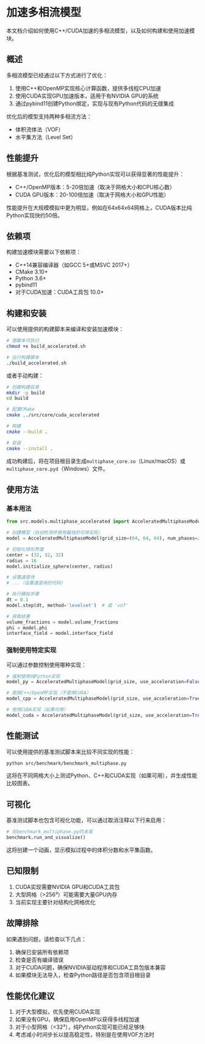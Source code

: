 # 加速多相流模型

本文档介绍如何使用C++/CUDA加速的多相流模型，以及如何构建和使用加速模块。

## 概述

多相流模型已经通过以下方式进行了优化：

1. 使用C++和OpenMP实现核心计算函数，提供多线程CPU加速
2. 使用CUDA实现GPU加速版本，适用于有NVIDIA GPU的系统
3. 通过pybind11创建Python绑定，实现与现有Python代码的无缝集成

优化后的模型支持两种多相流方法：
- 体积流体法（VOF）
- 水平集方法（Level Set）

## 性能提升

根据基准测试，优化后的模型相比纯Python实现可以获得显著的性能提升：

- C++/OpenMP版本：5-20倍加速（取决于网格大小和CPU核心数）
- CUDA GPU版本：20-100倍加速（取决于网格大小和GPU性能）

性能提升在大规模模拟中更为明显，例如在64x64x64网格上，CUDA版本比纯Python实现快约50倍。

## 依赖项

构建加速模块需要以下依赖项：

- C++14兼容编译器（如GCC 5+或MSVC 2017+）
- CMake 3.10+
- Python 3.6+
- pybind11
- 对于CUDA加速：CUDA工具包 10.0+

## 构建和安装

可以使用提供的构建脚本来编译和安装加速模块：

```bash
# 使脚本可执行
chmod +x build_accelerated.sh

# 运行构建脚本
./build_accelerated.sh
```

或者手动构建：

```bash
# 创建构建目录
mkdir -p build
cd build

# 配置CMake
cmake ../src/core/cuda_accelerated

# 构建
cmake --build .

# 安装
cmake --install .
```

成功构建后，将在项目根目录生成`multiphase_core.so`（Linux/macOS）或`multiphase_core.pyd`（Windows）文件。

## 使用方法

### 基本用法

```python
from src.models.multiphase_accelerated import AcceleratedMultiphaseModel

# 创建模型（自动检测并使用最快的可用实现）
model = AcceleratedMultiphaseModel(grid_size=(64, 64, 64), num_phases=2)

# 初始化球形界面
center = (32, 32, 32)
radius = 16
model.initialize_sphere(center, radius)

# 设置速度场
# ...（设置速度场的代码）

# 执行模拟步骤
dt = 0.1
model.step(dt, method='levelset')  # 或 'vof'

# 获取结果
volume_fractions = model.volume_fractions
phi = model.phi
interface_field = model.interface_field
```

### 强制使用特定实现

可以通过参数控制使用哪种实现：

```python
# 强制使用纯Python实现
model_py = AcceleratedMultiphaseModel(grid_size, use_acceleration=False)

# 使用C++/OpenMP实现（不使用CUDA）
model_cpp = AcceleratedMultiphaseModel(grid_size, use_acceleration=True, use_cuda=False)

# 使用CUDA实现（如果可用）
model_cuda = AcceleratedMultiphaseModel(grid_size, use_acceleration=True, use_cuda=True)
```

## 性能测试

可以使用提供的基准测试脚本来比较不同实现的性能：

```bash
python src/benchmark/benchmark_multiphase.py
```

这将在不同网格大小上测试Python、C++和CUDA实现（如果可用），并生成性能比较图表。

## 可视化

基准测试脚本也包含可视化功能，可以通过取消注释以下行来启用：

```python
# 在benchmark_multiphase.py的末尾
benchmark.run_and_visualize()
```

这将创建一个动画，显示模拟过程中的体积分数和水平集函数。

## 已知限制

1. CUDA实现需要NVIDIA GPU和CUDA工具包
2. 大型网格（>256³）可能需要大量GPU内存
3. 当前实现主要针对结构化网格优化

## 故障排除

如果遇到问题，请检查以下几点：

1. 确保已安装所有依赖项
2. 检查是否有编译错误
3. 对于CUDA问题，确保NVIDIA驱动程序和CUDA工具包版本兼容
4. 如果模块无法导入，检查Python路径是否包含项目根目录

## 性能优化建议

1. 对于大型模拟，优先使用CUDA实现
2. 如果没有GPU，确保启用OpenMP以获得多线程加速
3. 对于小型网格（<32³），纯Python实现可能已经足够快
4. 考虑减小时间步长以提高稳定性，特别是在使用VOF方法时 